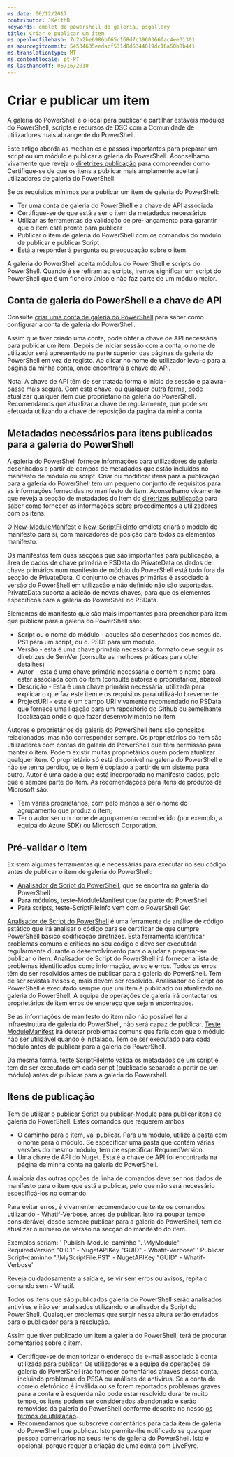 ```yaml
---
ms.date: 06/12/2017
contributor: JKeithB
keywords: cmdlet do powershell do galeria, psgallery
title: Criar e publicar um item
ms.openlocfilehash: 7c2a2be6986bf65c168d7c3960366fac4ee31301
ms.sourcegitcommit: 54534635eedacf531d8d6344019dc16a50b8b441
ms.translationtype: MT
ms.contentlocale: pt-PT
ms.lasthandoff: 05/16/2018
---
```

# <a name="creating-and-publishing-an-item"></a>Criar e publicar um item

A galeria do PowerShell é o local para publicar e partilhar estáveis módulos do PowerShell, scripts e recursos de DSC com a Comunidade de utilizadores mais abrangente do PowerShell.

Este artigo aborda as mechanics e passos importantes para preparar um script ou um módulo e publicar a galeria do PowerShell.
Aconselhamo vivamente que reveja o [diretrizes publicação](https://msdn.microsoft.com/en-us/powershell/gallery/psgallery/psgallery-PublishingGuidelines) para compreender como Certifique-se de que os itens a publicar mais amplamente aceitará utilizadores de galeria do PowerShell.

Se os requisitos mínimos para publicar um item de galeria do PowerShell:

- Ter uma conta de galeria do PowerShell e a chave de API associada
- Certifique-se de que está a ser o item de metadados necessários
- Utilizar as ferramentas de validação de pré-lançamento para garantir que o item está pronto para publicar
- Publicar o item de galeria do PowerShell com os comandos do módulo de publicar e publicar Script
- Está a responder à pergunta ou preocupação sobre o item

A galeria do PowerShell aceita módulos do PowerShell e scripts do PowerShell.
Quando é se refiram ao scripts, iremos significar um script do PowerShell que é um ficheiro único e não faz parte de um módulo maior.

## <a name="powershell-gallery-account-and-api-key"></a>Conta de galeria do PowerShell e a chave de API

Consulte [criar uma conta de galeria do PowerShell](https://msdn.microsoft.com/en-us/powershell/gallery/psgallery/psgallery_creating_an_account) para saber como configurar a conta de galeria do PowerShell.

Assim que tiver criado uma conta, pode obter a chave de API necessária para publicar um item.
Depois de iniciar sessão com a conta, o nome de utilizador será apresentado na parte superior das páginas da galeria do PowerShell em vez de registo.
Ao clicar no nome de utilizador leva-o para a página da minha conta, onde encontrará a chave de API.

Nota: A chave de API têm de ser tratada forma o início de sessão e palavra-passe mais segura.
Com esta chave, ou qualquer outra forma, pode atualizar qualquer item que proprietário na galeria do PowerShell.
Recomendamos que atualizar a chave de regularmente, que pode ser efetuada utilizando a chave de reposição da página da minha conta.

## <a name="required-metadata-for-items-published-to-the-powershell-gallery"></a>Metadados necessários para itens publicados para a galeria do PowerShell

A galeria do PowerShell fornece informações para utilizadores de galeria desenhados a partir de campos de metadados que estão incluídos no manifesto de módulo ou script.
Criar ou modificar itens para a publicação para a galeria do PowerShell tem um pequeno conjunto de requisitos para as informações fornecidas no manifesto de item.
Aconselhamo vivamente que reveja a secção de metadados do Item do [diretrizes publicação](https://msdn.microsoft.com/en-us/powershell/gallery/psgallery/psgallery-PublishingGuidelines) para saber como fornecer as informações sobre procedimentos a utilizadores com os itens.

O [New-ModuleManifest](https://msdn.microsoft.com/en-us/powershell/gallery/psget/module/ModuleManifest-Reference) e [New-ScriptFileInfo](https://msdn.microsoft.com/en-us/powershell/gallery/psget/script/psget_new-scriptfileinfo) cmdlets criará o modelo de manifesto para si, com marcadores de posição para todos os elementos manifesto.

Os manifestos tem duas secções que são importantes para publicação, a área de dados de chave primária e PSData do PrivateData os dados de chave primários num manifesto de módulo do PowerShell está tudo fora da secção de PrivateData.
O conjunto de chaves primárias é associado à versão do PowerShell em utilização e não definido não são suportadas.
PrivateData suporta a adição de novas chaves, para que os elementos específicos para a galeria do PowerShell no PSData.


Elementos de manifesto que são mais importantes para preencher para item que publicar para a galeria do PowerShell são:

- Script ou o nome do módulo - aqueles são desenhados dos nomes da. PS1 para um script, ou o. PSD1 para um módulo.
- Versão - esta é uma chave primária necessária, formato deve seguir as diretrizes de SemVer (consulte as melhores práticas para obter detalhes)
- Autor - esta é uma chave primária necessária e contém o nome para estar associada com do item (consulte autores e proprietários, abaixo)
- Descrição - Esta é uma chave primária necessária, utilizada para explicar o que faz este item e os requisitos para utilizá-lo brevemente
- ProjectURI - este é um campo URI vivamente recomendado no PSData que fornece uma ligação para um repositório do Github ou semelhante localização onde o que fazer desenvolvimento no item

Autores e proprietários de galeria do PowerShell itens são conceitos relacionados, mas não corresponder sempre.
Os proprietários do item são utilizadores com contas de galeria do PowerShell que têm permissão para manter o item. Podem existir muitas proprietários quem podem atualizar qualquer item.
O proprietário só está disponível na galeria do PowerShell e não se tenha perdido, se o item é copiado a partir de um sistema para outro.
Autor é uma cadeia que está incorporada no manifesto dados, pelo que é sempre parte do item.
As recomendações para itens de produtos da Microsoft são:

- Tem várias proprietários, com pelo menos a ser o nome do agrupamento que produz o item;
- Ter o autor ser um nome de agrupamento reconhecido (por exemplo, a equipa do Azure SDK) ou Microsoft Corporation.


## <a name="pre-validate-your-item"></a>Pré-validar o Item

Existem algumas ferramentas que necessárias para executar no seu código antes de publicar o item de galeria do PowerShell:

- [Analisador de Script do PowerShell](https://www.powershellgallery.com/packages/PSScriptAnalyzer/), que se encontra na galeria do PowerShell
- Para módulos, teste-ModuleManifest que faz parte do PowerShell
- Para scripts, teste-ScriptFileInfo vem com o PowerShell Get

[Analisador de Script do PowerShell](https://www.powershellgallery.com/packages/PSScriptAnalyzer/) é uma ferramenta de análise de código estático que irá analisar o código para se certificar de que cumpre PowerShell básico codificação diretrizes. Esta ferramenta identificar problemas comuns e críticos no seu código e deve ser executada regularmente durante o desenvolvimento para o ajudar a preparar-se publicar o item.
Analisador de Script do PowerShell irá fornecer a lista de problemas identificados como informação, aviso e erros.
Todos os erros têm de ser resolvidos antes de publicar para a galeria do PowerShell. Tem de ser revistas avisos e, mais devem ser resolvido.
Analisador de Script do PowerShell é executado sempre que um item é publicado ou atualizado na galeria do PowerShell.
A equipa de operações de galeria irá contactar os proprietários de item erros de endereço que sejam encontrados.

Se as informações de manifesto do item não não possível ler a infraestrutura de galeria do PowerShell, não será capaz de publicar.
[Teste ModuleManifest](https://msdn.microsoft.com/en-us/powershell/reference/5.1/microsoft.powershell.core/test-modulemanifest) irá detetar problemas comuns que faria com que o módulo não ser utilizável quando é instalado. Tem de ser executado para cada módulo antes de publicar para a galeria do PowerShell.

Da mesma forma, [teste ScriptFileInfo](https://msdn.microsoft.com/en-us/powershell/gallery/psget/script/psget_test-scriptfileinfo) valida os metadados de um script e tem de ser executado em cada script (publicado separado a partir de um módulo) antes de publicar para a galeria do Powershell.


## <a name="publishing-items"></a>Itens de publicação

Tem de utilizar o [publicar Script](https://msdn.microsoft.com/en-us/powershell/gallery/psget/script/psget_publish-script) ou [publicar-Module](https://msdn.microsoft.com/en-us/powershell/gallery/psget/module/psget_publish-module) para publicar itens de galeria do PowerShell.
Estes comandos que requerem ambos

- O caminho para o item, vai publicar. Para um módulo, utilize a pasta com o nome para o módulo. Se especificar uma pasta que contém várias versões do mesmo módulo, tem de especificar RequiredVersion.
- Uma chave de API do Nuget. Esta é a chave de API foi encontrada na página da minha conta na galeria do PowerShell.

A maioria das outras opções de linha de comandos deve ser nos dados de manifesto para o item que está a publicar, pelo que não será necessário especificá-los no comando.

Para evitar erros, é vivamente recomendado que tente os comandos utilizando - Whatif-Verbose, antes de publicar.
Isto irá poupar tempo considerável, desde sempre publicar para a galeria do PowerShell, tem de atualizar o número de versão na secção do manifesto do item.

Exemplos seriam: ' Publish-Module-caminho ". \MyModule" - RequiredVersion "0.0.1" - NugetAPIKey "GUID" - Whatif-Verbose' ' Publicar Script-caminho ".\MyScriptFile.PS1" - NugetAPIKey "GUID" - Whatif-Verbose'

Reveja cuidadosamente a saída e, se vir sem erros ou avisos, repita o comando sem - Whatif.

Todos os itens que são publicados galeria do PowerShell serão analisados antivírus e irão ser analisados utilizando o analisador de Script do PowerShell.
Quaisquer problemas que surgir nessa altura serão enviados para o publicador para a resolução.

Assim que tiver publicado um item a galeria do PowerShell, terá de procurar comentários sobre o item.

- Certifique-se de monitorizar o endereço de e-mail associado à conta utilizada para publicar.
Os utilizadores e a equipa de operações de galeria do PowerShell irão fornecer comentários através dessa conta, incluindo problemas do PSSA ou análises de antivírus.
Se a conta de correio eletrónico é inválida ou se forem reportados problemas graves para a conta e à esquerda não pode estar resolvido durante muito tempo, os itens podem ser considerados abandonado e serão removidos da galeria do PowerShell conforme descrito no nosso [os termos de utilização](https://www.powershellgallery.com/policies/Terms).
- Recomendamos que subscreve comentários para cada item de galeria do PowerShell que publicar.
Isto permite-lhe notificado se qualquer pessoa comentários no seus itens de galeria do PowerShell.
Isto é opcional, porque requer a criação de uma conta com LiveFyre.
